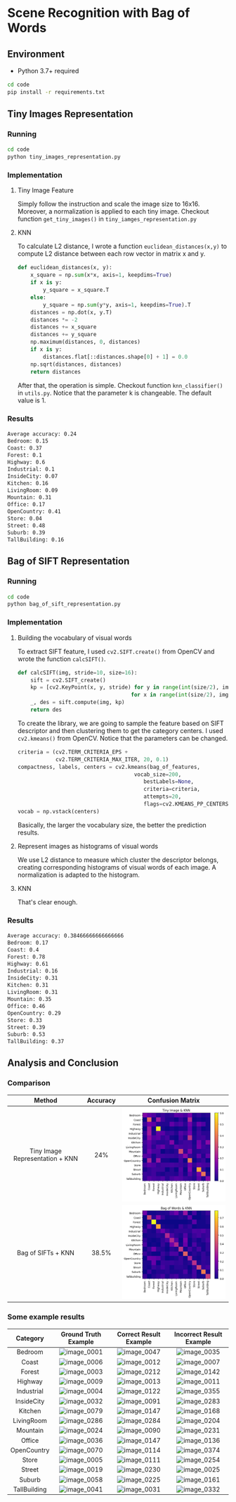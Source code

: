 # Scene Recognition with Bag of Words

## Environment

*  Python 3.7+ required

```bash
cd code
pip install -r requirements.txt
```



## Tiny Images Representation

### Running

```bash
cd code
python tiny_images_representation.py
```

### Implementation  
1. Tiny Image Feature 

   Simply follow the instruction and scale the image size to 16x16. Moreover, a normalization is applied to each tiny image.  Checkout function `get_tiny_images()` in `tiny_iamges_representation.py` 

2. KNN
   
   To calculate L2 distance, I wrote a function `euclidean_distances(x,y)` to compute L2 distance between each row vector in matrix x and y.  
   
    ```python
    def euclidean_distances(x, y):
        x_square = np.sum(x*x, axis=1, keepdims=True)
        if x is y:
            y_square = x_square.T
        else:
            y_square = np.sum(y*y, axis=1, keepdims=True).T
        distances = np.dot(x, y.T)
        distances *= -2
        distances += x_square
        distances += y_square
        np.maximum(distances, 0, distances)
        if x is y:
            distances.flat[::distances.shape[0] + 1] = 0.0
        np.sqrt(distances, distances)
        return distances
    ```
   After that, the operation is simple. Checkout function `knn_classifier()` in `utils.py`. Notice that the parameter k is changeable. The default value is 1.

### Results
```
Average accuracy: 0.24
Bedroom: 0.15
Coast: 0.37
Forest: 0.1
Highway: 0.6
Industrial: 0.1
InsideCity: 0.07
Kitchen: 0.16
LivingRoom: 0.09
Mountain: 0.31
Office: 0.17
OpenCountry: 0.41
Store: 0.04
Street: 0.48
Suburb: 0.39
TallBuilding: 0.16
```



## Bag of SIFT Representation
### Running
```bash
cd code
python bag_of_sift_representation.py
```
### Implementation

1. Building the vocabulary of visual words

   To extract SIFT feature, I used `cv2.SIFT.create()` from OpenCV and wrote the function `calcSIFT()`.

   ```python
   def calcSIFT(img, stride=10, size=16):
       sift = cv2.SIFT_create()
       kp = [cv2.KeyPoint(x, y, stride) for y in range(int(size/2), img.shape[0], stride) 
                                       for x in range(int(size/2), img.shape[1], stride)]
       _, des = sift.compute(img, kp)
       return des
   ```

   To create the library, we are going to sample the feature based on SIFT descriptor and then clustering them to get the category centers.  I used `cv2.kmeans()` from OpenCV. Notice that the parameters can be changed.

   ```python
   criteria = (cv2.TERM_CRITERIA_EPS +
               cv2.TERM_CRITERIA_MAX_ITER, 20, 0.1)
   compactness, labels, centers = cv2.kmeans(bag_of_features, 
   										vocab_size=200, 
                                           bestLabels=None, 
                                           criteria=criteria, 
                                           attempts=20, 
                                           flags=cv2.KMEANS_PP_CENTERS)
   vocab = np.vstack(centers)
   ```

   Basically, the larger the vocabulary size, the better the prediction results.

2. Represent images as histograms of visual words

   We use L2 distance to measure which cluster the descriptor belongs, creating corresponding histograms of visual words of each image. A normalization is adapted to the histogram.

3. KNN

   That's clear enough.

### Results

```
Average accuracy: 0.38466666666666666
Bedroom: 0.17
Coast: 0.4
Forest: 0.78
Highway: 0.61
Industrial: 0.16
InsideCity: 0.31
Kitchen: 0.31
LivingRoom: 0.31
Mountain: 0.35
Office: 0.46
OpenCountry: 0.29
Store: 0.33
Street: 0.39
Suburb: 0.53
TallBuilding: 0.37
```



## Analysis and Conclusion

### Comparison

|             Method              | Accuracy |                      Confusion Matrix                      |
| :-----------------------------: | :------: | :--------------------------------------------------------: |
| Tiny Image Representation + KNN |   24%    | <img src="results\tiny_image_knn.png" style="zoom:72%;" /> |
|       Bag of SIFTs + KNN        |  38.5%   |    <img src="results\bow_knn.png" style="zoom:72%;" />     |

### Some example results 

|   Category   |                     Ground Truth Example                     |                    Correct Result Example                    |                   Incorrect Result Example                   |
| :----------: | :----------------------------------------------------------: | :----------------------------------------------------------: | :----------------------------------------------------------: |
|   Bedroom    | ![image_0001](https://ruin-typora.oss-cn-beijing.aliyuncs.com/image_0001.jpg) | ![image_0047](https://ruin-typora.oss-cn-beijing.aliyuncs.com/image_0047.jpg) | ![image_0035](https://ruin-typora.oss-cn-beijing.aliyuncs.com/image_0035.jpg) |
|    Coast     | ![image_0006](https://ruin-typora.oss-cn-beijing.aliyuncs.com/image_0006.jpg) | ![image_0012](https://ruin-typora.oss-cn-beijing.aliyuncs.com/image_0012.jpg) | ![image_0007](https://ruin-typora.oss-cn-beijing.aliyuncs.com/image_0007.jpg) |
|    Forest    | ![image_0003](https://ruin-typora.oss-cn-beijing.aliyuncs.com/image_0003.jpg) | ![image_0212](https://ruin-typora.oss-cn-beijing.aliyuncs.com/image_0212.jpg) | ![image_0142](https://ruin-typora.oss-cn-beijing.aliyuncs.com/image_0142.jpg) |
|   Highway    | ![image_0009](https://ruin-typora.oss-cn-beijing.aliyuncs.com/image_0009.jpg) | ![image_0013](https://ruin-typora.oss-cn-beijing.aliyuncs.com/image_0013.jpg) | ![image_0011](https://ruin-typora.oss-cn-beijing.aliyuncs.com/image_0011.jpg) |
|  Industrial  | ![image_0004](https://ruin-typora.oss-cn-beijing.aliyuncs.com/image_0004.jpg) | ![image_0122](https://ruin-typora.oss-cn-beijing.aliyuncs.com/image_0122.jpg) | ![image_0355](https://ruin-typora.oss-cn-beijing.aliyuncs.com/image_0355.jpg) |
|  InsideCity  | ![image_0032](https://ruin-typora.oss-cn-beijing.aliyuncs.com/image_0032.jpg) | ![image_0091](https://ruin-typora.oss-cn-beijing.aliyuncs.com/image_0091.jpg) | ![image_0283](https://ruin-typora.oss-cn-beijing.aliyuncs.com/image_0283.jpg) |
|   Kitchen    | ![image_0079](https://ruin-typora.oss-cn-beijing.aliyuncs.com/image_0079.jpg) | ![image_0147](https://ruin-typora.oss-cn-beijing.aliyuncs.com/image_0147.jpg) | ![image_0168](https://ruin-typora.oss-cn-beijing.aliyuncs.com/image_0168.jpg) |
|  LivingRoom  | ![image_0286](https://ruin-typora.oss-cn-beijing.aliyuncs.com/image_0286.jpg) | ![image_0284](https://ruin-typora.oss-cn-beijing.aliyuncs.com/image_0284.jpg) | ![image_0204](https://ruin-typora.oss-cn-beijing.aliyuncs.com/image_0204.jpg) |
|   Mountain   | ![image_0024](https://ruin-typora.oss-cn-beijing.aliyuncs.com/image_0024.jpg) | ![image_0090](https://ruin-typora.oss-cn-beijing.aliyuncs.com/image_0090.jpg) | ![image_0231](https://ruin-typora.oss-cn-beijing.aliyuncs.com/image_0231.jpg) |
|    Office    | ![image_0036](https://ruin-typora.oss-cn-beijing.aliyuncs.com/image_0036.jpg) | ![image_0147](https://ruin-typora.oss-cn-beijing.aliyuncs.com/image_0147.jpg) | ![image_0136](https://ruin-typora.oss-cn-beijing.aliyuncs.com/image_0136.jpg) |
| OpenCountry  | ![image_0070](https://ruin-typora.oss-cn-beijing.aliyuncs.com/image_0070.jpg) | ![image_0114](https://ruin-typora.oss-cn-beijing.aliyuncs.com/image_0114.jpg) | ![image_0374](https://ruin-typora.oss-cn-beijing.aliyuncs.com/image_0374.jpg) |
|    Store     | ![image_0005](https://ruin-typora.oss-cn-beijing.aliyuncs.com/image_0005.jpg) | ![image_0111](https://ruin-typora.oss-cn-beijing.aliyuncs.com/image_0111.jpg) | ![image_0254](https://ruin-typora.oss-cn-beijing.aliyuncs.com/image_0254.jpg) |
|    Street    | ![image_0019](https://ruin-typora.oss-cn-beijing.aliyuncs.com/image_0019.jpg) | ![image_0230](https://ruin-typora.oss-cn-beijing.aliyuncs.com/image_0230.jpg) | ![image_0025](https://ruin-typora.oss-cn-beijing.aliyuncs.com/image_0025.jpg) |
|    Suburb    | ![image_0058](https://ruin-typora.oss-cn-beijing.aliyuncs.com/image_0058.jpg) | ![image_0225](https://ruin-typora.oss-cn-beijing.aliyuncs.com/image_0225.jpg) | ![image_0161](https://ruin-typora.oss-cn-beijing.aliyuncs.com/image_0161.jpg) |
| TallBuilding | ![image_0041](https://ruin-typora.oss-cn-beijing.aliyuncs.com/image_0041.jpg) | ![image_0031](https://ruin-typora.oss-cn-beijing.aliyuncs.com/image_0031.jpg) | ![image_0332](https://ruin-typora.oss-cn-beijing.aliyuncs.com/image_0332.jpg) |

